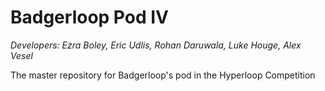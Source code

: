 # Badgerloop Pod IV
*Developers: Ezra Boley, Eric Udlis, Rohan Daruwala, Luke Houge, Alex Vesel*

The master repository for Badgerloop's pod in the Hyperloop Competition

